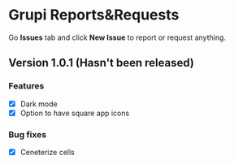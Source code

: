 # Grupi Reports&Requests
Go **Issues** tab and click **New Issue** to report or request anything.

## Version 1.0.1 (Hasn't been released)
### Features
- [x] Dark mode
- [x] Option to have square app icons

### Bug fixes
- [x] Ceneterize cells
 
